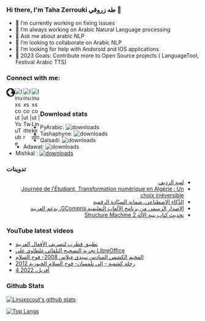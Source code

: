 ### Hi there, I'm Taha Zerrouki طه زروقي 👋
- 🔭 I’m currently working on fixing issues
- 🔭 I’m always working on Arabic Natural Language processing
- 💬 Ask me about arabic NLP
- 👯 I’m looking to collaborate on Arabic NLP
- 🤔 I’m looking for help with Andoroid and IOS applications
- 🥅 2023 Goals: Contribute more to Open Source projects ( LanguageTool, Festival Arabic TTS)

### Connect with me:

[<img align="left" alt="tahadz.com" width="22px" src="https://raw.githubusercontent.com/iconic/open-iconic/master/svg/globe.svg" />](http://tahadz.com)
[<img align="left" alt="linuxscout | YouTube" width="22px" src="https://cdn.jsdelivr.net/npm/simple-icons@v3/icons/youtube.svg" />](https://www.youtube.com/@taha.zerrouki)
[<img align="left" alt="linuxscout | Twitter" width="22px" src="https://cdn.jsdelivr.net/npm/simple-icons@v3/icons/twitter.svg" />](http://twitter.com/linuxscout)
[<img align="left" alt="linuxscout | LinkedIn" width="22px" src="https://cdn.jsdelivr.net/npm/simple-icons@v3/icons/linkedin.svg" />](https://www.linkedin.com/in/tahazerrouki/)
<br />
<br />

### Download stats
* PyArabic: ![downloads](https://img.shields.io/pypi/dm/PyArabic?style=plastic)
* Tashaphyne: ![downloads](https://img.shields.io/pypi/dm/tashaphyne?style=plastic)
* Qalsadi: ![downloads](https://img.shields.io/pypi/dm/qalsadi?style=plastic)
* Adawat: ![downloads](https://img.shields.io/pypi/dm/adawat?style=plastic)
* Mishkal : [![downloads]( https://img.shields.io/sourceforge/dt/mishkal.svg)](http://sourceforge.org/projects/mishkal)


### تدوينات


<div dir="rtl">

<!-- BLOG-POST-LIST:START -->
- [لعبة الرديف](https://tahadz.wordpress.com/2023/08/09/%d9%84%d8%b9%d8%a8%d8%a9-%d8%a7%d9%84%d8%b1%d8%af%d9%8a%d9%81/)
- [Journée de l’Étudiant, Transformation numérique en Algérie : Un choix irréversible](https://tahadz.wordpress.com/2023/06/11/journee-de-letudiant-transformation-numerique-en-algerie-un-choix-irreversible/)
- [الذّكاء الاصطناعي..ضمانة السيّادة الرقمية](https://tahadz.wordpress.com/2023/06/11/%d8%a7%d9%84%d8%b0%d9%91%d9%83%d8%a7%d8%a1-%d8%a7%d9%84%d8%a7%d8%b5%d8%b7%d9%86%d8%a7%d8%b9%d9%8a-%d8%b6%d9%85%d8%a7%d9%86%d8%a9-%d8%a7%d9%84%d8%b3%d9%8a%d9%91%d8%a7%d8%af%d8%a9-%d8%a7%d9%84%d8%b1/)
- [الإصدار الرسمي من برنامج الألعاب التعليمية GCompris، بدعم العربية](https://tahadz.wordpress.com/2023/06/10/%d8%a7%d9%84%d8%a5%d8%b5%d8%af%d8%a7%d8%b1-%d8%a7%d9%84%d8%b1%d8%b3%d9%85%d9%8a-%d9%85%d9%86-%d8%a8%d8%b1%d9%86%d8%a7%d9%85%d8%ac-%d8%a7%d9%84%d8%a3%d9%84%d8%b9%d8%a7%d8%a8-%d8%a7%d9%84%d8%aa%d8%b9/)
- [تحديث كتاب بنية الآلة Structure Machine 2](https://tahadz.wordpress.com/2023/06/10/%d8%aa%d8%ad%d8%af%d9%8a%d8%ab-%d9%83%d8%aa%d8%a7%d8%a8-%d8%a8%d9%86%d9%8a%d8%a9-%d8%a7%d9%84%d8%a2%d9%84%d8%a9-structure-machine-2/)
<!-- BLOG-POST-LIST:END -->
</div>


### YouTube latest videos
<!-- YOUTUBE:START -->
- [تطبيق قطرب لتصريف الأفعال العربية](https://www.youtube.com/watch?v=ybPoI091ECA)
- [تجربة التصحيح التلقائي غلطاوي على LibreOffice](https://www.youtube.com/watch?v=BD6Clh5rT7Q)
- [المخيم الكشفي السادس سيدي غيلاس 2008- فوج السلام](https://www.youtube.com/watch?v=-pkPy0TgL_U)
- [رحلة كشفية - إلى تلمسان- فوج السلام الخبوزية 2012](https://www.youtube.com/watch?v=qAAZvS1tQnY)
- [4 أفريل، 2022](https://www.youtube.com/watch?v=PMdeYLnvi-A)
<!-- YOUTUBE:END -->

### Github Stats
[![Linuxscout's github stats](https://github-readme-stats.vercel.app/api?username=linuxscout&show_icons=true)](https://github.com/anuraghazra/github-readme-stats)

[![Top Langs](https://github-readme-stats.vercel.app/api/top-langs/?username=linuxscout&layout=compact)](https://github.com/anuraghazra/github-readme-stats)

<!--
**linuxscout/linuxscout** is a ✨ _special_ ✨ repository because its `README.md` (this file) appears on your GitHub profile.

Here are some ideas to get you started:

- 🔭 I’m currently working on ...
- 🌱 I’m currently learning ...
- 👯 I’m looking to collaborate on ...
- 🤔 I’m looking for help with ...
- 💬 Ask me about ...
- 📫 How to reach me: ...
- 😄 Pronouns: ...
- ⚡ Fun fact: ...
-->

